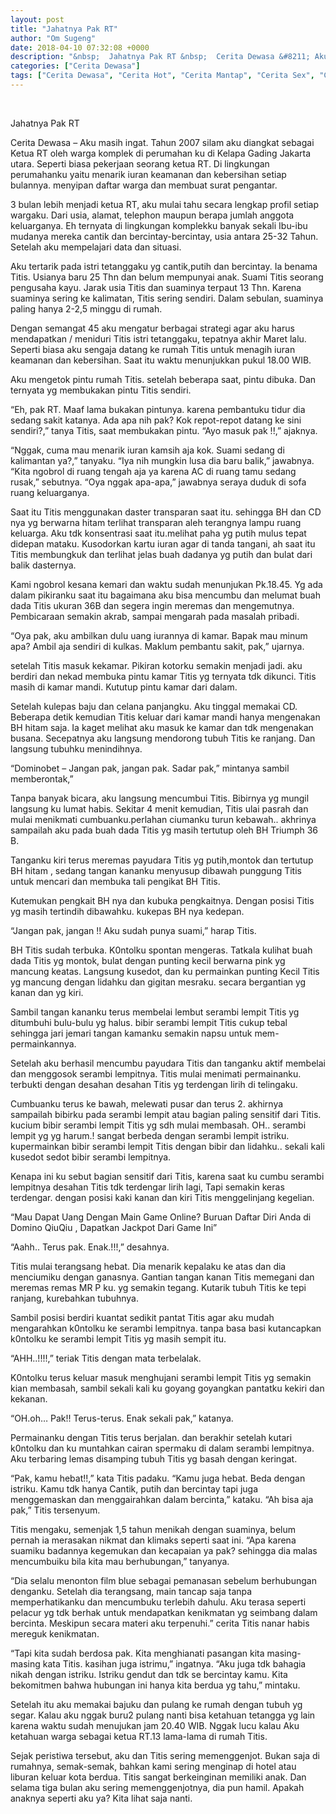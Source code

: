 ```yaml
---
layout: post
title: "Jahatnya Pak RT"
author: "Om Sugeng"
date: 2018-04-10 07:32:08 +0000
description: "&nbsp;  Jahatnya Pak RT &nbsp;  Cerita Dewasa &#8211; Aku masih ingat. Tahun 2007 silam aku diangkat sebagai Ketua RT oleh warga komplek di perumahan ku di Kelapa Gading Jakarta utara. Seperti biasa p..."
categories: ["Cerita Dewasa"]
tags: ["Cerita Dewasa", "Cerita Hot", "Cerita Mantap", "Cerita Sex", "Cinta Hanya Nafsu", "Cinta Terlarang"]
---
```


&nbsp;

Jahatnya Pak RT
&nbsp;

Cerita Dewasa &#8211; Aku masih ingat. Tahun 2007 silam aku diangkat sebagai Ketua RT oleh warga komplek di perumahan ku di Kelapa Gading Jakarta utara. Seperti biasa pekerjaan seorang ketua RT. Di lingkungan perumahanku yaitu menarik iuran keamanan dan kebersihan setiap bulannya. menyipan daftar warga dan membuat surat pengantar.

3 bulan lebih menjadi ketua RT, aku mulai tahu secara lengkap profil setiap wargaku. Dari usia, alamat, telephon maupun berapa jumlah anggota keluarganya. Eh ternyata di lingkungan komplekku banyak sekali Ibu-ibu mudanya mereka cantik dan bercintay-bercintay, usia antara 25-32 Tahun. Setelah aku mempelajari data dan situasi.

Aku tertarik pada istri tetanggaku yg cantik,putih dan bercintay. Ia benama Titis. Usianya baru 25 Thn dan belum mempunyai anak. Suami Titis seorang pengusaha kayu. Jarak usia Titis dan suaminya terpaut 13 Thn. Karena suaminya sering ke kalimatan, Titis sering sendiri. Dalam sebulan, suaminya paling hanya 2-2,5 minggu di rumah.

Dengan semangat 45 aku mengatur berbagai strategi agar aku harus mendapatkan / meniduri Titis istri tetanggaku, tepatnya akhir Maret lalu. Seperti biasa aku sengaja datang ke rumah Titis untuk menagih iuran keamanan dan kebersihan. Saat itu waktu menunjukkan pukul 18.00 WIB.

Aku mengetok pintu rumah Titis. setelah beberapa saat, pintu dibuka. Dan ternyata yg membukakan pintu Titis sendiri.

“Eh, pak RT. Maaf lama bukakan pintunya. karena pembantuku tidur dia sedang sakit katanya. Ada apa nih pak? Kok repot-repot datang ke sini sendiri?,” tanya Titis, saat membukakan pintu. “Ayo masuk pak !!,” ajaknya.

“Nggak, cuma mau menarik iuran kamsih aja kok. Suami sedang di kalimantan ya?,” tanyaku.
“Iya nih mungkin lusa dia baru balik,” jawabnya. “Kita ngobrol di ruang tengah aja ya karena AC di ruang tamu sedang rusak,” sebutnya.
“Oya nggak apa-apa,” jawabnya seraya duduk di sofa ruang keluarganya.

Saat itu Titis menggunakan daster transparan saat itu. sehingga BH dan CD nya yg berwarna hitam terlihat transparan aleh terangnya lampu ruang keluarga. Aku tdk konsentrasi saat itu.melihat paha yg putih mulus tepat didepan mataku. Kusodorkan kartu iuran agar di tanda tangani, ah saat itu Titis membungkuk dan terlihat jelas buah dadanya yg putih dan bulat dari balik dasternya.

Kami ngobrol kesana kemari dan waktu sudah menunjukan Pk.18.45. Yg ada dalam pikiranku saat itu bagaimana aku bisa mencumbu dan melumat buah dada Titis ukuran 36B dan segera ingin meremas dan mengemutnya. Pembicaraan semakin akrab, sampai mengarah pada masalah pribadi.

“Oya pak, aku ambilkan dulu uang iurannya di kamar. Bapak mau minum apa? Ambil aja sendiri di kulkas. Maklum pembantu sakit, pak,” ujarnya.

setelah Titis masuk kekamar. Pikiran kotorku semakin menjadi jadi. aku berdiri dan nekad membuka pintu kamar Titis yg ternyata tdk dikunci. Titis masih di kamar mandi. Kututup pintu kamar dari dalam.

Setelah kulepas baju dan celana panjangku. Aku tinggal memakai CD. Beberapa detik kemudian Titis keluar dari kamar mandi hanya mengenakan BH hitam saja. Ia kaget melihat aku masuk ke kamar dan tdk mengenakan busana. Secepatnya aku langsung mendorong tubuh Titis ke ranjang. Dan langsung tubuhku menindihnya.

“Dominobet &#8211; Jangan pak, jangan pak. Sadar pak,” mintanya sambil memberontak,”

Tanpa banyak bicara, aku langsung mencumbui Titis. Bibirnya yg mungil langsung ku lumat habis. Sekitar 4 menit kemudian, Titis ulai pasrah dan mulai menikmati cumbuanku.perlahan ciumanku turun kebawah.. akhrinya sampailah aku pada buah dada Titis yg masih tertutup oleh BH Triumph 36 B.

Tanganku kiri terus meremas payudara Titis yg putih,montok dan tertutup BH hitam , sedang tangan kananku menyusup dibawah punggung Titis untuk mencari dan membuka tali pengikat BH Titis.

Kutemukan pengkait BH nya dan kubuka pengkaitnya. Dengan posisi Titis yg masih tertindih dibawahku. kukepas BH nya kedepan.

“Jangan pak, jangan !! Aku sudah punya suami,” harap Titis.

BH Titis sudah terbuka. K0ntolku spontan mengeras. Tatkala kulihat buah dada Titis yg montok, bulat dengan punting kecil berwarna pink yg mancung keatas. Langsung kusedot, dan ku permainkan punting Kecil Titis yg mancung dengan lidahku dan gigitan mesraku. secara bergantian yg kanan dan yg kiri.

Sambil tangan kananku terus membelai lembut serambi lempit Titis yg ditumbuhi bulu-bulu yg halus. bibir serambi lempit Titis cukup tebal sehingga jari jemari tangan kamanku semakin napsu untuk mem-permainkannya.

Setelah aku berhasil mencumbu payudara Titis dan tanganku aktif membelai dan menggosok serambi lempitnya. Titis mulai menimati permainanku. terbukti dengan desahan desahan Titis yg terdengan lirih di telingaku.

Cumbuanku terus ke bawah, melewati pusar dan terus 2. akhirnya sampailah bibirku pada serambi lempit atau bagian paling sensitif dari Titis. kucium bibir serambi lempit Titis yg sdh mulai membasah. OH.. serambi lempit yg yg harum.! sangat berbeda dengan serambi lempit istriku. kupermainkan bibir serambi lempit Titis dengan bibir dan lidahku.. sekali kali kusedot sedot bibir serambi lempitnya.

Kenapa ini ku sebut bagian sensitif dari Titis, karena saat ku cumbu serambi lempitnya desahan Titis tdk terdengar lirih lagi, Tapi semakin keras terdengar. dengan posisi kaki kanan dan kiri Titis menggelinjang kegelian.

&#8220;Mau Dapat Uang Dengan Main Game Online? Buruan Daftar Diri Anda di Domino QiuQiu , Dapatkan Jackpot Dari Game Ini&#8221;

“Aahh.. Terus pak. Enak.!!!,” desahnya.

Titis mulai terangsang hebat. Dia menarik kepalaku ke atas dan dia menciumiku dengan ganasnya. Gantian tangan kanan Titis memegani dan meremas remas MR P ku. yg semakin tegang. Kutarik tubuh Titis ke tepi ranjang, kurebahkan tubuhnya.

Sambil posisi berdiri kuantat sedikit pantat Titis agar aku mudah mengarahkan k0ntolku ke serambi lempitnya. tanpa basa basi kutancapkan k0ntolku ke serambi lempit Titis yg masih sempit itu.

“AHH..!!!!,” teriak Titis dengan mata terbelalak.

K0ntolku terus keluar masuk menghujani serambi lempit Titis yg semakin kian membasah, sambil sekali kali ku goyang goyangkan pantatku kekiri dan kekanan.

“OH.oh… Pak!! Terus-terus. Enak sekali pak,” katanya.

Permainanku dengan Titis terus berjalan. dan berakhir setelah kutari k0ntolku dan ku muntahkan cairan spermaku di dalam serambi lempitnya. Aku terbaring lemas disamping tubuh Titis yg basah dengan keringat.

“Pak, kamu hebat!!,” kata Titis padaku.
“Kamu juga hebat. Beda dengan istriku. Kamu tdk hanya Cantik, putih dan bercintay tapi juga menggemaskan dan menggairahkan dalam bercinta,” kataku.
“Ah bisa aja pak,” Titis tersenyum.

Titis mengaku, semenjak 1,5 tahun menikah dengan suaminya, belum pernah ia merasakan nikmat dan klimaks seperti saat ini. “Apa karena suamiku badannya kegemukan dan kecapaian ya pak? sehingga dia malas mencumbuiku bila kita mau berhubungan,” tanyanya.

“Dia selalu menonton film blue sebagai pemanasan sebelum berhubungan denganku. Setelah dia terangsang, main tancap saja tanpa memperhatikanku dan mencumbuku terlebih dahulu. Aku terasa seperti pelacur yg tdk berhak untuk mendapatkan kenikmatan yg seimbang dalam bercinta. Meskipun secara materi aku terpenuhi.” cerita Titis nanar habis mereguk kenikmatan.

“Tapi kita sudah berdosa pak. Kita menghianati pasangan kita masing-masing kata Titis. kasihan juga istrimu,” ingatnya.
“Aku juga tdk bahagia nikah dengan istriku. Istriku gendut dan tdk se bercintay kamu. Kita bekomitmen bahwa hubungan ini hanya kita berdua yg tahu,” mintaku.

Setelah itu aku memakai bajuku dan pulang ke rumah dengan tubuh yg segar. Kalau aku nggak buru2 pulang nanti bisa ketahuan tetangga yg lain karena waktu sudah menujukan jam 20.40 WIB. Nggak lucu kalau Aku ketahuan warga sebagai ketua RT.13 lama-lama di rumah Titis.

Sejak peristiwa tersebut, aku dan Titis sering memenggenjot. Bukan saja di rumahnya, semak-semak, bahkan kami sering menginap di hotel atau liburan keluar kota berdua. Titis sangat berkeinginan memiliki anak. Dan selama tiga bulan aku sering memenggenjotnya, dia pun hamil. Apakah anaknya seperti aku ya? Kita lihat saja nanti.